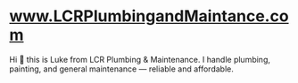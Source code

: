 # www.LCRPlumbingandMaintance.com
Hi 👋 this is Luke from LCR Plumbing &amp; Maintenance. I handle plumbing, painting, and general maintenance — reliable and affordable.
